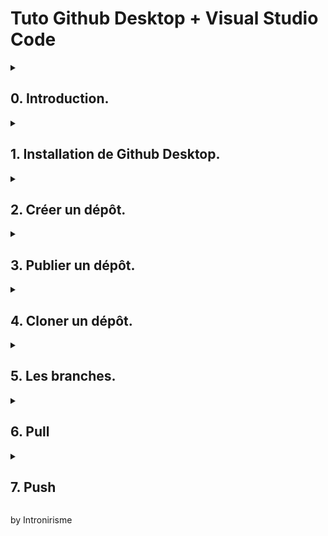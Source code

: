 # Tuto Github Desktop + Visual Studio Code #

<details>
<summary>
<h2>0. Introduction.</h2>
</summary>
<p>

J'écris ce petit tuto pour ceux qui ne seraient pas très familiers avec l'utisation de Github.
Je partage avec vous mon workflow, il m'est propre mais est relativement simple à mettre en place et à utiliser (*Et il devrait convenir à ceux d'entre vous qui êtes alergiques aux terminaux*).
</p>
</details>

<details>
<summary>
<h2>1. Installation de Github Desktop.</h2>
</summary>
<p>

Rendez-vous sur le site de [GitHub Desktop](https://desktop.github.com) puis télécharger le fichier correspondant à votre système d'exploitation.
Une fois le fichier téléchargé, exécutez-le, vous devriez voir apparaître une fenêtre vous demandant de vous connecter à votre compte Github.

![GitHub Login](/images/login.png)

Connectez-vous en associant au passage l'application Github Desktop aux liens github (*ça sert toujour*).

![Association](/images/associateGitLink.png)

Enfin vous pouvez choisir un nom d'affichage différent de votre nom d'utilisateur si vous le voulez

![Display Name](/images/Username.png)

Et TADAAA ! C'était pas si dur (*le fun viens après*)
</p>
</details>

<details>
<summary>
<h2>2. Créer un dépôt.</h2>
</summary>
<p>

Bon si vous êtes arrivé jusque là ce n'est pas le moment de paniquer, c'est relativement simple.
Github Desktop vous permet de créer, mettre à jour et cloner des dépôts tout en interface graphique (*et quelle interface non mais sérieusement c'est esthétique !*).

Il vous suffit de cliquer sur fichier => nouveau dépôt

![Create Repository](/images/createRepository.png)

Ensuite une fenêtre vous permettant de régler les différents paramètre va apparaîte *WHOOSH*

![Repository Params](/images/repositoryParams.png)

Une fois crée vous allez arriver sur l'interface du logiciel (*là aussi rien de bien méchant*).

![Interface](/images/interface.png)
</p>
</details>

<details>
<summary>
<h2>3. Publier un dépôt.</h2>
</summary>
<p>
Si vous cliquez sur "publier le dépôt", vous arriverez sur la page suivante qui vous permettra de configurer votre dépôt.

![Publish](images/publish.png)

Voilà ! Vous savez tout ce qu'il y a à connaître pour créer un dépôt partagé (*toujour vivant ?*)
</p>
</details>

<details>
<summary>
<h2>4. Cloner un dépôt.</h2>
</summary>
<p>
Nous allons maintenant voir comment réaliser l'opération inverse, c'est à dire récupérer un dépôt déjà en ligne sur Github pour le synchroniser sur votre PC.
Pour cela il vous suffit de cliquer sur **Fichier** => **Clone Repository** vous ferez ensuite face à une fenêtre contenant la liste de vos dépôts.

![Liste Dépôts](images/clone.png)

Vous pouvez aussi cloner depuis le site (*vu qu'on a associé les liens Github à l'application Desktop vous vous souvenez*)

![Clonage URL](images/cloneURL.png)

Il ne vous reste plus qu'à définir l'emplacement local et à cloner le dépôt de votre choix.
Un autre alternative consiste à cloner un dépôt en renseignant son URL.

![Clonage URL](images/cloneURL2.png)

Nous avons maintenant fait le tour des méthodes pour créer et cloner un dépôt, vous êtes maintenant prêt **à coder du sal**.
</p>
</details>

<details>
<summary>
<h2>5. Les branches.</h2>
</summary>
<p>
Pour synchroniser votre travail avec Github, l'opération s'appelle **Push**

Lors d'un Push, git (*le programme gérant le contrôle de version, pas github*) va comparer le dossier local au dépôt Github distant et réécrire sur le dépôt Github les éléments ayant subit des modification.
C'est très efficace, on ne re-upload pas l'ensemble du projet à chaques fois ce qui est pratique quand on a une connexion de babouin comme la mienne seulement il y a un mais.
Supposons que M. A et Mr. B travaillent ensemble sur un projet :

- M. A clone le dépôt et commence à travailler sur ce que nous appelerons la **version 1** du projet
- Mr. B fait pareil de son côté il possède aussi la **version 1**
- M. A a bien avancé sur le programme et décide d'envoyer sont travail (**version 2.A**) sur Github
- Le dépôt Github à été mis à jour et contiens bien la **version 2.A** super, on rentre chez nous !
- Mr. B a terminé son travail aussi et a crée une version **2.B** qui envoie sur Github
-Le dépôt Github à été mis à jour et demain M. A risque de s'apercevoir demain qu'une partie de son travail a été remplacé

Pour éviter ce genre de problèmes, Github a mis en place un système de branches, chacun peut ainsi créer sa propre version du projet, y apporter des modifications et la personne en charge du projet va pouvoir fusionner les branches une fois revues et validés.
Je ne saurais que vous conseiller d'utiliser cette fonctionnalité, surtout lorsque vous travaillez sur des scripts pour éviter les conflits entre les ajouts des uns et des autre ou pour éviter de saboter l'ensemble du projet à cause d'un **;** manquant ou d'une fonctionnalité inachevée.
Pour créer une branche rien de plus simple et une image valant mille mots, et bien voilà deux-mille mots.

![Nouvelle Branche](images/newBranch.png)
![Nouvelle Branche](images/newBranch2.png)

Vous pourrez par la suite utiliser cet onglet pour changer de branche à tout moment, il ne me reste plus qu'à vous montrer les opération **Pull** et **Push**.
</p>
</details>

<details>
<summary>
<h2>6. Pull</h2>
</summary>
<p>
Avant de commencer à travailler, il vous faut vous assurer que la version du projet sur votre PC correspond bien à la dernière version en ligne sur Github.
Pour cela l'opération à effectuer s'appelle un **Pull **, et c'est extrêmement simple.

![Pull](images/pull.png)

C'est tout mais il vaut mieux le savoir !
</p>
</details>

<details>
<summary>
<h2>7. Push</h2>
</summary>
<p>
Nous avons déjà mentionné le ** Push ** dans la section consacrée aux branches, vous savez ce dont il s'agit, il ne reste plus qu'à vous montrer comment faire un push.
Tout d'abord, vous effectuer un ** Commit ** pour décrire les modifications apportés au projet par rapport à la dernière version.

![Commit](images/commit.png)

Enfin il ne vous reste plus qu'à cliquer sur **Push origin** pour uploader vos modifications aux serveurs de Github.

![Push](images/push.png)

Et dernière petite astuce, il est aussi possible d'effectuer un push directement depuis Visual Studio (de nombreux IDE incluent cete fonctionnalité).

![Push Visual Studio Code](images/pushVSCode.png)

Et voilà vous avez tout les rudiments pour pouvoir commencer à utiliser Github en tout simplicité !
</p>
</details>

by Intronirisme